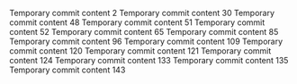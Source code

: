 Temporary commit content 2
Temporary commit content 30
Temporary commit content 48
Temporary commit content 51
Temporary commit content 52
Temporary commit content 65
Temporary commit content 85
Temporary commit content 96
Temporary commit content 109
Temporary commit content 120
Temporary commit content 121
Temporary commit content 124
Temporary commit content 133
Temporary commit content 135
Temporary commit content 143
